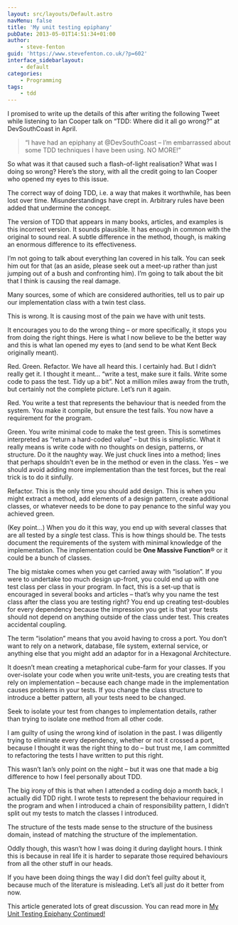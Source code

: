 ```yaml
---
layout: src/layouts/Default.astro
navMenu: false
title: 'My unit testing epiphany'
pubDate: 2013-05-01T14:51:34+01:00
author:
    - steve-fenton
guid: 'https://www.stevefenton.co.uk/?p=602'
interface_sidebarlayout:
    - default
categories:
    - Programming
tags:
    - tdd
---
```


I promised to write up the details of this after writing the following Tweet while listening to Ian Cooper talk on “TDD: Where did it all go wrong?” at DevSouthCoast in April.

> “I have had an epiphany at @DevSouthCoast – I’m embarrassed about some TDD techniques I have been using. NO MORE!”

So what was it that caused such a flash-of-light realisation? What was I doing so wrong? Here’s the story, with all the credit going to Ian Cooper who opened my eyes to this issue.

The correct way of doing TDD, i.e. a way that makes it worthwhile, has been lost over time. Misunderstandings have crept in. Arbitrary rules have been added that undermine the concept.

The version of TDD that appears in many books, articles, and examples is this incorrect version. It sounds plausible. It has enough in common with the original to sound real. A subtle difference in the method, though, is making an enormous difference to its effectiveness.

I’m not going to talk about everything Ian covered in his talk. You can seek him out for that (as an aside, please seek out a meet-up rather than just jumping out of a bush and confronting him). I’m going to talk about the bit that I think is causing the real damage.

Many sources, some of which are considered authorities, tell us to pair up our implementation class with a twin test class.

This is wrong. It is causing most of the pain we have with unit tests.

It encourages you to do the wrong thing – or more specifically, it stops you from doing the right things. Here is what I now believe to be the better way and this is what Ian opened my eyes to (and send to be what Kent Beck originally meant).

Red. Green. Refactor. We have all heard this. I certainly had. But I didn’t really get it. I thought it meant… “write a test, make sure it fails. Write some code to pass the test. Tidy up a bit”. Not a million miles away from the truth, but certainly not the complete picture. Let’s run it again.

Red. You write a test that represents the behaviour that is needed from the system. You make it compile, but ensure the test fails. You now have a requirement for the program.

Green. You write minimal code to make the test green. This is sometimes interpreted as “return a hard-coded value” – but this is simplistic. What it really means is write code with no thoughts on design, patterns, or structure. Do it the naughty way. We just chuck lines into a method; lines that perhaps shouldn’t even be in the method or even in the class. Yes – we should avoid adding more implementation than the test forces, but the real trick is to do it sinfully.

Refactor. This is the only time you should add design. This is when you might extract a method, add elements of a design pattern, create additional classes, or whatever needs to be done to pay penance to the sinful way you achieved green.

(Key point…) When you do it this way, you end up with several classes that are all tested by a *single* test class. This is how things should be. The tests document the requirements of the system with minimal knowledge of the implementation. The implementation could be **One Massive Function**<span class="st">®</span> or it could be a bunch of classes.

The big mistake comes when you get carried away with “isolation”. If you were to undertake too much design up-front, you could end up with one test class per class in your program. In fact, this is a set-up that is encouraged in several books and articles – that’s why you name the test class after the class you are testing right? You end up creating test-doubles for every dependency because the impression you get is that your tests should not depend on anything outside of the class under test. This creates accidental coupling.

The term “isolation” means that you avoid having to cross a port. You don’t want to rely on a network, database, file system, external service, or anything else that you might add an adaptor for in a Hexagonal Architecture.

It doesn’t mean creating a metaphorical cube-farm for your classes. If you over-isolate your code when you write unit-tests, you are creating tests that rely on implementation – because each change made in the implementation causes problems in your tests. If you change the class structure to introduce a better pattern, all your tests need to be changed.

Seek to isolate your test from changes to implementation details, rather than trying to isolate one method from all other code.

I am guilty of using the wrong kind of isolation in the past. I was diligently trying to eliminate every dependency, whether or not it crossed a port, because I thought it was the right thing to do – but trust me, I am committed to refactoring the tests I have written to put this right.

This wasn’t Ian’s only point on the night – but it was one that made a big difference to how I feel personally about TDD.

The big irony of this is that when I attended a coding dojo a month back, I actually did TDD right. I wrote tests to represent the behaviour required in the program and when I introduced a chain of responsibility pattern, I didn’t split out my tests to match the classes I introduced.

The structure of the tests made sense to the structure of the business domain, instead of matching the structure of the implementation.

Oddly though, this wasn’t how I was doing it during daylight hours. I think this is because in real life it is harder to separate those required behaviours from all the other stuff in our heads.

If you have been doing things the way I did don’t feel guilty about it, because much of the literature is misleading. Let’s all just do it better from now.

This article generated lots of great discussion. You can read more in [My Unit Testing Epiphany Continued!](https://www.stevefenton.co.uk/2013/05/My-Unit-Testing-Epiphany-Continued/)
